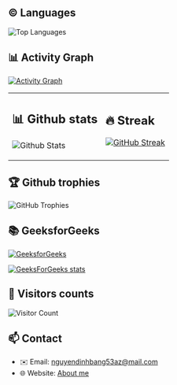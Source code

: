 ## ©️ Languages

![Top Languages](https://github-readme-stats.vercel.app/api/top-langs/?username=bawfng04&layout=compact&theme=radical)

## 📊 Activity Graph

[![Activity Graph](https://github-readme-activity-graph.vercel.app/graph?username=bawfng04&theme=react-dark)](https://github.com/bawfng04/github-readme-activity-graph)

<table>
  <tr>
    <td>

## 📊 Github stats
![Github Stats](https://github-readme-stats.vercel.app/api?username=bawfng04&show_icons=true&theme=radical)
    </td>
    <td>
  ## 🔥 Streak 
[![GitHub Streak](https://github-readme-streak-stats.herokuapp.com/?user=bawfng04&theme=radical&hide_border=true)](https://git.io/streak-stats)
    </td>
  </tr>
</table>

## 🏆 Github trophies

![GitHub Trophies](https://github-profile-trophy.vercel.app/?username=bawfng04&theme=radical&no-frame=true&no-bg=true&margin-w=4)

## 📚 GeeksforGeeks

[![GeeksforGeeks](https://img.shields.io/badge/GeeksforGeeks-Profile-green?style=for-the-badge&logo=geeksforgeeks)](https://auth.geeksforgeeks.org/user/bangwoo4/profile)

[![GeeksForGeeks stats](https://gfgstatscard.vercel.app/bangwoo4)](https://www.geeksforgeeks.org/user/bangwoo4/)

## 👥 Visitors counts

![Visitor Count](https://komarev.com/ghpvc/?username=bawfng04&color=blue)

## 📫 Contact

- ✉️ Email: [nguyendinhbang53az@mail.com](mailto:nguyendinhbang53az@mail.com)
- 🌐 Website: [About me](https://bawfng04.web.app/)
